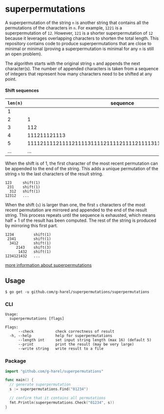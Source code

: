 # superpermutations

A superpermutation of the string `n` is another string that contains all the permutations of the characters in `n`. For example, `1221` is a superpermutation of `12`. However, `121` is a shorter superpermutation of `12` because it leverages overlapping characters to shorten the total length. This repository contains code to produce superpermutations that are close to minimal or minimal (proving a superpermutation is minimal for any `n` is still an open problem).

The algorithm starts with the original string `n` and appends the next character(s). The number of appended characters is taken from a sequence of integers that represent how many characters need to be shifted at any point.

#### Shift sequences

| `len(n)` | sequence |
| --- | --- |
| 1 |  |
| 2 | 1 |
| 3 | 112 |
| 4 | 111211121113 |
| 5 | 111121111211112111131111211112111121111311112111121111211114 |
| ... | ... |

When the shift is of 1, the first character of the most recent permutation can be appended to the end of the string. This adds a unique permutation of the string `n` to the last characters of the result string.

```
123     shift(1)
 231    shift(1)
  312   shift(1)
12312   ...
```

When the shift (`s`) is larger than one, the first `s` characters of the most recent permutation are mirrored and appended to the end of the result string. This process repeats until the sequence is exhausted, which means half + 1 of the result has been computed. The rest of the string is produced by mirroring this first part.

```
1234         shift(1)
 2341        shift(1)
  3412       shift(1)
     2143    shift(3)
      1432   shift(1)
1234121432   ...
```

[more information about superpermutations](http://www.njohnston.ca/2013/04/the-minimal-superpermutation-problem/)

## Usage

```shell
$ go get -u github.com/g-harel/superpermutations/superpermutations
```

### CLI

```
Usage:
  superpermutations [flags]

Flags:
      --check          check correctness of result
  -h, --help           help for superpermutations
      --length int     set input string length (max 16) (default 5)
      --print          print the result (may be very large)
      --write string   write result to a file
```

### Package

```go
import "github.com/g-harel/superpermutations"

func main() {
  // generate superpermutation
  s := superpermutations.Find("01234")

  // confirm that it contains all permutations
  fmt.Println(superpermutations.Check("01234", s))
}
```